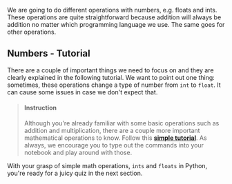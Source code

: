 


We are going to do different operations with numbers, e.g. floats and ints. These operations are quite straightforward because addition will always be addition no matter which programming language we use. The same goes for other operations.


## Numbers - Tutorial

There are a couple of important things we need to focus on and they are clearly explained in the following tutorial. We want to point out one thing: sometimes, these operations change a type of number from `int` to `float`. It can cause some issues in case we don't expect that. 

> #### Instruction
> Although you're already familiar with some basic operations such as addition and multiplication, there are a couple more important mathematical operations to know. Follow this [**simple tutorial**](https://codingexplained.com/coding/python/basic-math-operators-in-python). As always, we encourage you to type out the commands into your notebook and play around with those.

With your grasp of simple math operations, `ints` and `floats` in Python, you're ready for a juicy quiz in the next section. 



